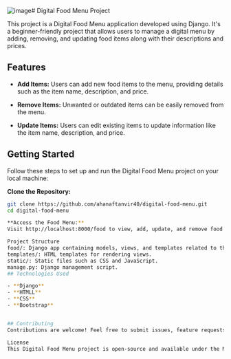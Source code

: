 ![image](https://github.com/ahanaftanvir40/Digital-Food-Menu/assets/111105281/03abb603-f3fe-4cd3-ba37-d46b2b0b00d8)# Digital Food Menu Project

This project is a Digital Food Menu application developed using Django. It's a beginner-friendly project that allows users to manage a digital menu by adding, removing, and updating food items along with their descriptions and prices.

## Features

- **Add Items:** Users can add new food items to the menu, providing details such as the item name, description, and price.

- **Remove Items:** Unwanted or outdated items can be easily removed from the menu.

- **Update Items:** Users can edit existing items to update information like the item name, description, and price.

## Getting Started

Follow these steps to set up and run the Digital Food Menu project on your local machine:

**Clone the Repository:**
   ```bash
   git clone https://github.com/ahanaftanvir40/digital-food-menu.git
   cd digital-food-menu

**Access the Food Menu:**
 Visit http://localhost:8000/food to view, add, update, and remove food items.

Project Structure
food/: Django app containing models, views, and templates related to the food menu.
templates/: HTML templates for rendering views.
static/: Static files such as CSS and JavaScript.
manage.py: Django management script.
## Technologies Used

- **Django**
- **HTMLL**
- **CSS** 
- **Bootstrap** 


## Contributing
Contributions are welcome! Feel free to submit issues, feature requests, or pull requests.

License
This Digital Food Menu project is open-source and available under the MIT License.


